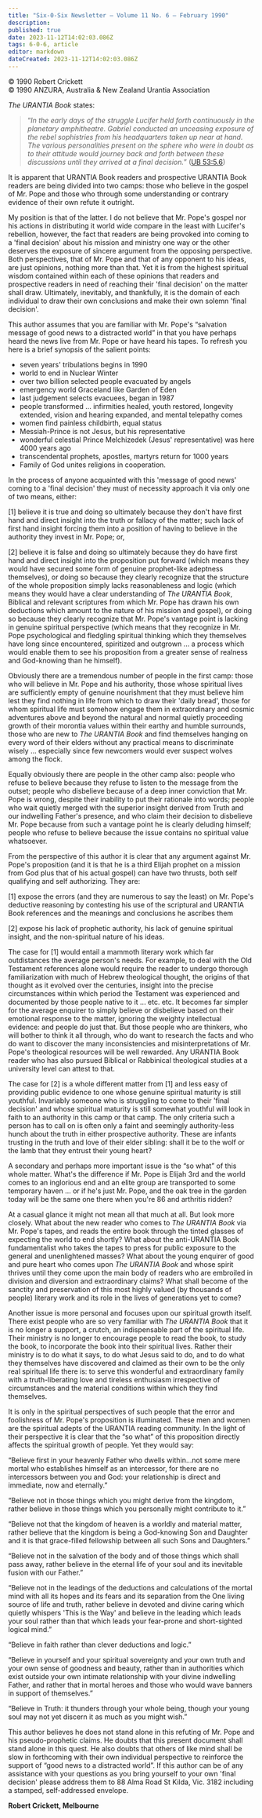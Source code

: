 ```yaml
---
title: "Six-0-Six Newsletter — Volume 11 No. 6 — February 1990"
description: 
published: true
date: 2023-11-12T14:02:03.086Z
tags: 6-0-6, article
editor: markdown
dateCreated: 2023-11-12T14:02:03.086Z
---
```


<p class="v-card v-sheet theme--light gray lighten-3 px-2 py-1">© 1990 Robert Crickett<br>© 1990 ANZURA, Australia & New Zealand Urantia Association</p>

_The URANTIA Book_ states:

> “_In the early days of the struggle Lucifer held forth continuously in the planetary amphitheatre. Gabriel conducted an unceasing exposure of the rebel sophistries from his headquarters taken up near at hand. The various personalities present on the sphere who were in doubt as to their attitude would journey back and forth between these discussions until they arrived at a final decision._” ([UB 53:5.6](/en/The_Urantia_Book/53#p5_6))

It is apparent that URANTIA Book readers and prospective URANTIA Book readers are being divided into two camps: those who believe in the gospel of Mr. Pope and those who through some understanding or contrary evidence of their own refute it outright.

My position is that of the latter. I do not believe that Mr. Pope's gospel nor his actions in distributing it world wide compare in the least with Lucifer's rebellion, however, the fact that readers are being provoked into coming to a 'final decision' about his mission and ministry one way or the other deserves the exposure of sincere argument from the opposing perspective. Both perspectives, that of Mr. Pope and that of any opponent to his ideas, are just opinions, nothing more than that. Yet it is from the highest spiritual wisdom contained within each of these opinions that readers and prospective readers in need of reaching their 'final decision' on the matter shall draw. Ultimately, inevitably, and thankfully, it is the domain of each individual to draw their own conclusions and make their own solemn 'final decision'.

This author assumes that you are familiar with Mr. Pope's “salvation message of good news to a distracted world” in that you have perhaps heard the news live from Mr. Pope or have heard his tapes. To refresh you here is a brief synopsis of the salient points:

- seven years' tribulations begins in 1990
- world to end in Nuclear Winter
- over two billion selected people evacuated by angels
- emergency world Graceland like Garden of Eden
- last judgement selects evacuees, began in 1987
- people transformed ... infirmities healed, youth restored, longevity extended, vision and hearing expanded, and mental telepathy comes
- women find painless childbirth, equal status
- Messiah-Prince is not Jesus, but his representative
- wonderful celestial Prince Melchizedek (Jesus' representative) was here 4000 years ago
- transcendental prophets, apostles, martyrs return for 1000 years
- Family of God unites religions in cooperation.

In the process of anyone acquainted with this 'message of good news' coming to a 'final decision' they must of necessity approach it via only one of two means, either:

[1] believe it is true and doing so ultimately because they don't have first hand and direct insight into the truth or fallacy of the matter; such lack of first hand insight forcing them into a position of having to believe in the authority they invest in Mr. Pope; or,

[2] believe it is false and doing so ultimately because they do have first hand and direct insight into the proposition put forward (which means they would have secured some form of genuine prophet-like adeptness themselves), or doing so because they clearly recognize that the structure of the whole proposition simply lacks reasonableness and logic (which means they would have a clear understanding of _The URANTIA Book_, Biblical
and relevant scriptures from which Mr. Pope has drawn his own deductions which amount to the nature of his mission and gospel), or doing so because they clearly recognize that Mr. Pope's vantage point is lacking in genuine spiritual perspective (which means that they recognize in Mr. Pope psychological and fledgling spiritual thinking which they themselves have long since encountered, spiritized and outgrown ... a process which would enable them to see his proposition from a greater sense of realness and God-knowing than he himself).

Obviously there are a tremendous number of people in the first camp: those who will believe in Mr. Pope and his authority, those whose spiritual lives are sufficiently empty of genuine nourishment that they must believe him lest they find nothing in life from which to draw their 'daily bread', those for whom spiritual life must somehow engage them in extraordinary and cosmic adventures above and beyond the natural and normal quietly proceeding growth of their morontia values within their earthy and humble surrounds, those who are new to _The URANTIA Book_ and find themselves hanging on every word of their elders without any practical means to discriminate wisely ... especially since few newcomers would ever suspect wolves among the flock.

Equally obviously there are people in the other camp also: people who refuse to believe because they refuse to listen to the message from the outset; people who disbelieve because of a deep inner conviction that Mr. Pope is wrong, despite their inability to put their rationale into words; people who wait quietly merged with the superior insight derived from Truth and our indwelling Father's presence, and who claim their decision to disbelieve Mr. Pope because from such a vantage point he is clearly deluding himself; people who refuse to believe because the issue contains no spiritual value whatsoever.

From the perspective of this author it is clear that any argument against Mr. Pope's proposition (and it is that he is a third Elijah prophet on a mission from God plus that of his actual gospel) can have two thrusts, both self qualifying and self authorizing. They are:

[1] expose the errors (and they are numerous to say the least) on Mr. Pope's deductive reasoning by contesting his use of the scriptural and URANTIA Book references and the meanings and conclusions he ascribes them

[2] expose his lack of prophetic authority, his lack of genuine spiritual insight, and the non-spiritual nature of his ideas.

The case for [1] would entail a mammoth literary work which far outdistances the average person's needs. For example, to deal with the Old Testament references alone would require the reader to undergo thorough familiarization with much of Hebrew theological thought, the origins of that thought as it evolved over the centuries, insight into the precise circumstances within which period the Testament was experienced and documented by those people native to it ... etc. etc. It becomes far simpler for the average enquirer to simply believe or disbelieve based on their emotional response to the matter, ignoring the weighty intellectual evidence: and people do just that. But those people who are thinkers, who will bother to think it all through, who do want to research the facts and who do want to discover the many inconsistencies and misinterpretations of Mr. Pope's theological resources will be well rewarded. Any URANTIA Book reader who has also pursued Biblical or Rabbinical theological studies at a university level can attest to that.

The case for [2] is a whole different matter from [1] and less easy of providing public evidence to one whose genuine spiritual maturity is still youthful. Invariably someone who is struggling to come to their 'final decision' and whose spiritual maturity is still somewhat youthful will look in faith to an authority in this camp or that camp. The only criteria such a person has to call on is often only a faint and seemingly authority-less hunch about the truth in either prospective authority. These are infants trusting in the truth and love of their elder sibling: shall it be to the wolf or the lamb that they entrust their young heart?

A secondary and perhaps more important issue is the “so what” of this whole matter. What's the difference if Mr. Pope is Elijah 3rd and the world comes to an inglorious end and an elite group are transported to some temporary haven ... or if he's just Mr. Pope, and the oak tree in the garden today will be the same one there when you're 86 and arthritis ridden?

At a casual glance it might not mean all that much at all. But look more closely. What about the new reader who comes to _The URANTIA Book_ via Mr. Pope's tapes, and reads the entire book through the tinted glasses of expecting the world to end shortly? What about the anti-URANTIA Book fundamentalist who takes the tapes to press for public exposure to the general and unenlightened masses? What about the young enquirer of good and pure heart who comes upon _The URANTIA Book_ and whose spirit thrives until they come upon the main body of readers who are embroiled in division and diversion and extraordinary claims? What shall become of the sanctity and preservation of this most highly valued (by thousands of people) literary work and its role in the lives of generations yet to come?

Another issue is more personal and focuses upon our spiritual growth itself. There exist people who are so very familiar with _The URANTIA Book_ that it is no longer a support, a crutch, an indispensable part of the spiritual life. Their ministry is no longer to encourage people to read the book, to study the book, to incorporate the book into their spiritual lives. Rather their ministry is to do what it says, to do what Jesus said to do, and to do what they themselves have discovered and claimed as their own to be the only real spiritual life there is: to serve this wonderful and extraordinary family with a truth-liberating love and tireless enthusiasm irrespective of circumstances and the material conditions within which they find themselves.

It is only in the spiritual perspectives of such people that the error and foolishress of Mr. Pope's proposition is illuminated. These men and women are the spiritual adepts of the URANTIA reading community. In the light of their perspective it is clear that the “so what” of this proposition directly affects the spiritual growth of people. Yet they would say:

“Believe first in your heavenly Father who dwells within...not some mere mortal who establishes himself as an intercessor, for there are no intercessors between you and God: your relationship is direct and immediate, now and eternally.”

“Believe not in those things which you might derive from the kingdom, rather believe in those things which you personally might contribute to it.”

“Believe not that the kingdom of heaven is a worldly and material matter, rather believe that the kingdom is being a God-knowing Son and Daughter and it is that grace-filled fellowship between all such Sons and Daughters.”

“Believe not in the salvation of the body and of those things which shall pass away, rather believe in the eternal life of your soul and its inevitable fusion with our Father.”

“Believe not in the leadings of the deductions and calculations of the mortal mind with all its hopes and its fears and its separation from the One living source of life and truth, rather believe in devoted and divine caring which quietly whispers 'This is the Way' and believe in the leading which leads your soul rather than that which leads your fear-prone and short-sighted logical mind.”

“Believe in faith rather than clever deductions and logic.”

“Believe in yourself and your spiritual sovereignty and your own truth and your own sense of goodness and beauty, rather than in authorities which exist outside your own intimate relationship with your divine indwelling Father, and rather that in mortal heroes and those who would wave banners in support of themselves.”

“Believe in Truth: it thunders through your whole being, though your young soul may not yet discern it as much as you might wish.”

This author believes he does not stand alone in this refuting of Mr. Pope and his pseudo-prophetic claims. He doubts that this present document shall stand alone in this quest. He also doubts that others of like mind shall be slow in forthcoming with their own individual perspective to reinforce the support of “good news to a distracted world”. If this author can be of any assistance with your questions as you bring yourself to your own 'final decision' please address them to 88 Alma Road St Kilda, Vic. 3182 including a stamped, self-addressed envelope.

**Robert Crickett, Melbourne**